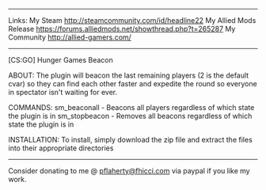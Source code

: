 ------------------------------------------------------------------------------
Links:
  My Steam
http://steamcommunity.com/id/headline22
  My Allied Mods Release
https://forums.alliedmods.net/showthread.php?t=265287
  My Community
http://allied-gamers.com/

-------------------------------------------------------------------------------
[CS:GO] Hunger Games Beacon

ABOUT:
The plugin will beacon the last remaining players (2 is the default cvar) so they can find each other faster and expedite the round so everyone in spectator isn't waiting for ever. 

COMMANDS: 
sm_beaconall - Beacons all players regardless of which state the plugin is in
sm_stopbeacon - Removes all beacons regardless of which state the plugin is in


INSTALLATION:
To install, simply download the zip file and extract the files into their appropriate directories

-------------------------------------------------------------------------------
Consider donating to me @ pflaherty@fhicci.com via paypal if you like my work.
